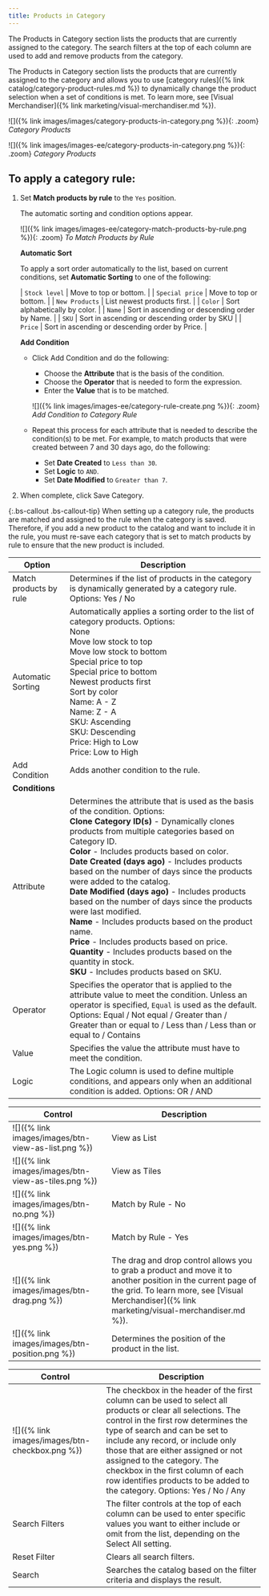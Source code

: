 ```yaml
---
title: Products in Category
---
```


<!--{% if "Default.CE Only" contains site.edition %}-->
The Products in Category section lists the products that are currently assigned to the category. The search filters at the top of each column are used to add and remove products from the category.
<!--{% endif %}-->
<!--{% if "Default.EE-B2B" contains site.edition %}-->
The Products in Category section lists the products that are currently assigned to the category and allows you to use [category rules]({% link catalog/category-product-rules.md %}) to dynamically change the product selection when a set of conditions is met. To learn more, see [Visual Merchandiser]({% link marketing/visual-merchandiser.md %}).
<!--{% endif %}-->

<!--{% if "Default.CE Only" contains site.edition %}-->
![]({% link images/images/category-products-in-category.png %}){: .zoom}
_Category Products_
<!--{% endif %}-->
<!--{% if "Default.EE-B2B" contains site.edition %}-->
![]({% link images/images-ee/category-products-in-category.png %}){: .zoom}
_Category Products_
<!--{% endif %}-->
<!--{% if "Default.EE-B2B" contains site.edition %}-->

## To apply a category rule:

1. Set **Match products by rule** to the `Yes` position.

   The automatic sorting and condition options appear.

   ![]({% link images/images-ee/category-match-products-by-rule.png %}){: .zoom}
   _To Match Products by Rule_

   **Automatic Sort**

   To apply a sort order automatically to the list, based on current conditions, set **Automatic Sorting** to one of the following:

   | `Stock level` | Move to top or bottom. |
   | `Special price` | Move to top or bottom. |
   | `New Products` | List newest products first. |
   | `Color` | Sort alphabetically by color. |
   | `Name` | Sort in ascending or descending order by Name. |
   | `SKU` | Sort in ascending or descending order by SKU |
   | `Price` | Sort in ascending or descending order by Price. |

   **Add Condition**

   - Click <span class="btn">Add Condition</span> and do the following:

      - Choose the **Attribute** that is the basis of the condition.
      - Choose the **Operator** that is needed to form the expression.
      - Enter the **Value** that is to be matched.

      ![]({% link images/images-ee/category-rule-create.png %}){: .zoom}
      _Add Condition to Category Rule_

   - Repeat this process for each attribute that is needed to describe the condition(s) to be met. For example, to match products that were created between 7 and 30 days ago, do the following:

      - Set **Date Created** to `Less than 30`.
      - Set **Logic** to `AND`.
      - Set **Date Modified** to `Greater than 7`.

1. When complete, click <span class="btn">Save Category</span>.

{:.bs-callout .bs-callout-tip}
When setting up a category rule, the products are matched and assigned to the rule when the category is saved. Therefore, if you add a new product to the catalog and want to include it in the rule, you must re-save each category that is set to match products by rule to ensure that the new product is included.

|Option|Description|
|--- |--- |
|Match products by rule|Determines if the list of products in the category is dynamically generated by a category rule. Options: Yes / No|
|Automatic Sorting|Automatically applies a sorting order to the list of category products. Options: <br/>None<br/>Move low stock to top<br/>Move low stock to bottom<br/>Special price to top<br/>Special price to bottom<br/>Newest products first<br/>Sort by color<br/>Name: A - Z<br/>Name: Z - A<br/>SKU: Ascending<br/>SKU: Descending<br/>Price: High to Low<br/>Price: Low to High|
|Add Condition|Adds another condition to the rule.|
|**Conditions**||
|Attribute|Determines the attribute that is used as the basis of the condition. Options: <br/>**Clone Category ID(s)** - Dynamically clones products from multiple categories based on Category ID. <br/>**Color** - Includes products based on color. <br/>**Date Created (days ago)** - Includes products based on the number of days since the products were added to the catalog. <br/>**Date Modified (days ago)** - Includes products based on the number of days since the products were last modified. <br/>**Name** - Includes products based on the product name. <br/>**Price** - Includes products based on price. <br/>**Quantity** - Includes products based on the quantity in stock. <br/>**SKU** - Includes products based on SKU.|
|Operator|Specifies the operator that is applied to the attribute value to meet the condition. Unless an operator is specified, `Equal` is used as the default. Options: Equal / Not equal / Greater than / Greater than or equal to / Less than / Less than or equal to / Contains|
|Value|Specifies the value  the attribute must have to meet the condition.|
|Logic|The Logic column is used to define multiple conditions, and appears only when an additional condition is added. Options: OR / AND|

| Control  | Description  |
|----------|--------------|
| ![]({% link images/images/btn-view-as-list.png %}) | View as List |
| ![]({% link images/images/btn-view-as-tiles.png %}) | View as Tiles |
| ![]({% link images/images/btn-no.png %}) | Match by Rule - No|
|![]({% link images/images/btn-yes.png %}) | Match by Rule - Yes|
| ![]({% link images/images/btn-drag.png %}) | The drag and drop control allows you to grab a product and move it to another position in the current page of the grid. To learn more, see [Visual Merchandiser]({% link marketing/visual-merchandiser.md %}). |
| ![]({% link images/images/btn-position.png %}) | Determines the position of the product in the list. |

<!--{% endif %}-->

<!--{% if "Default.CE Only" contains site.edition %}-->

| Control  | Description  |
|----------|--------------|
| ![]({% link images/images/btn-checkbox.png %}) | The checkbox in the header of the first column can be used to select all products or clear all selections. The control in the first row determines the type of search and can be set to include any record, or include only those that are either assigned or not assigned to the category. The checkbox in the first column of each row identifies products to be added to the category. Options: Yes / No / Any |
| Search Filters | The filter controls at the top of each column can be used to enter specific values you want to either include or omit from the list, depending on the Select All setting. |
| Reset Filter | Clears all search filters. |
| Search | Searches the catalog based on the filter criteria and displays the result. |

<!--{% endif %}-->